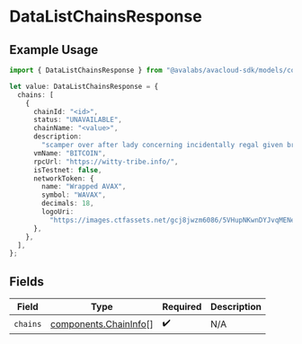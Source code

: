 # DataListChainsResponse

## Example Usage

```typescript
import { DataListChainsResponse } from "@avalabs/avacloud-sdk/models/components";

let value: DataListChainsResponse = {
  chains: [
    {
      chainId: "<id>",
      status: "UNAVAILABLE",
      chainName: "<value>",
      description:
        "scamper over after lady concerning incidentally regal given brochure hence",
      vmName: "BITCOIN",
      rpcUrl: "https://witty-tribe.info/",
      isTestnet: false,
      networkToken: {
        name: "Wrapped AVAX",
        symbol: "WAVAX",
        decimals: 18,
        logoUri:
          "https://images.ctfassets.net/gcj8jwzm6086/5VHupNKwnDYJvqMENeV7iJ/fdd6326b7a82c8388e4ee9d4be7062d4/avalanche-avax-logo.svg",
      },
    },
  ],
};
```

## Fields

| Field                                                          | Type                                                           | Required                                                       | Description                                                    |
| -------------------------------------------------------------- | -------------------------------------------------------------- | -------------------------------------------------------------- | -------------------------------------------------------------- |
| `chains`                                                       | [components.ChainInfo](../../models/components/chaininfo.md)[] | :heavy_check_mark:                                             | N/A                                                            |